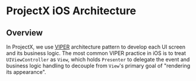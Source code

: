 ProjectX iOS Architecture
========================

## Overview

In ProjectX, we use [VIPER](https://www.objc.io/issues/13-architecture/viper/) architecture pattern to develop each UI screen and its business logic.
The most common VIPER practice in iOS is to treat `UIViewController` as `View`, which holds `Presenter` to delegate the event and business logic handling to decouple from `View`'s primary goal of "rendering its appearance".
